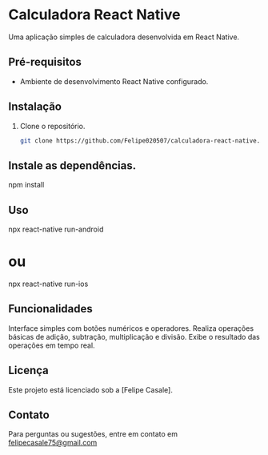 # Calculadora React Native

Uma aplicação simples de calculadora desenvolvida em React Native.

## Pré-requisitos
- Ambiente de desenvolvimento React Native configurado.

## Instalação
1. Clone o repositório.
   ```bash
   git clone https://github.com/Felipe020507/calculadora-react-native.git

## Instale as dependências.
npm install

## Uso
npx react-native run-android
 # ou
npx react-native run-ios

## Funcionalidades
Interface simples com botões numéricos e operadores.
Realiza operações básicas de adição, subtração, multiplicação e divisão.
Exibe o resultado das operações em tempo real.


## Licença
Este projeto está licenciado sob a [Felipe Casale]. 
## Contato
Para perguntas ou sugestões, entre em contato em felipecasale75@gmail.com
